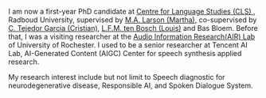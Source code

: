 I am now a first-year PhD candidate at [Centre for Language Studies (CLS) ](https://www.ru.nl/en/cls/), Radboud University, supervised by [M.A. Larson (Martha)](https://www.ru.nl/personen/larson-m), co-supervised by [C. Tejedor Garcia (Cristian)](https://www.ru.nl/en/people/tejedor-garcia-c), [L.F.M. ten Bosch (Louis)](https://www.ru.nl/personen/bosch-l-ten) and Bas Bloem. Before that, I was a visiting researcher at the [Audio Information Research(AIR) Lab](https://labsites.rochester.edu/air/) of University of Rochester. I used to be a senior researcher at Tencent AI Lab, AI-Generated Content (AIGC) Center for speech synthesis applied research.

My research interest include but not limit to Speech diagnostic for neurodegenerative disease, Responsible AI, and Spoken Dialogue System.
<br/>

<br/>

